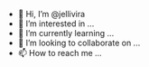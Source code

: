 - 👋 Hi, I’m @jellivira
- 👀 I’m interested in ...
- 🌱 I’m currently learning ...
- 💞️ I’m looking to collaborate on ...
- 📫 How to reach me ...

<!---
jellivira/jellivira is a ✨ special ✨ repository because its `README.md` (this file) appears on your GitHub profile.
You can click the Preview link to take a look at your changes.
--->

